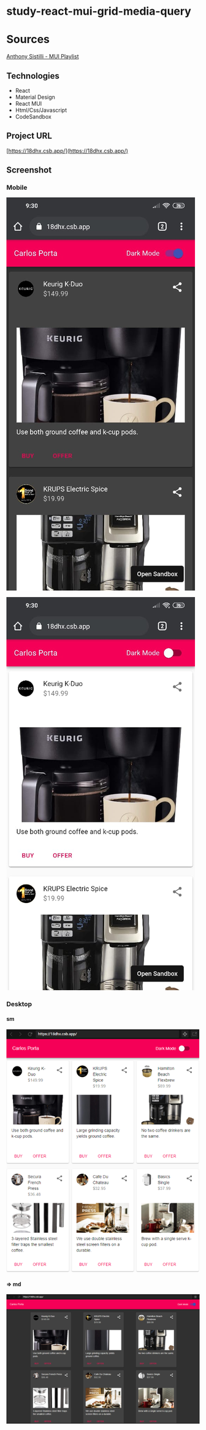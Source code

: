 # study-react-mui-grid-media-query

# Sources

[Anthony Sistilli - MUI Playlist](https://www.youtube.com/playlist?list=PLQg6GaokU5CwiVmsZ0d_9Zsg_DnIP_xwr)

## Technologies

- React
- Material Design
- React MUI
- Html/Css/Javascript
- CodeSandbox

## Project URL

[https://18dhx.csb.app/](https://18dhx.csb.app/)

## Screenshot

### Mobile

![Mobile](screenshots/mobile-dark.jpeg)

![Mobile](screenshots/mobile-light.jpeg)

### Desktop

#### sm

![Desktop](screenshots/desktop-sm.png)

#### => md

![Desktop](screenshots/desktop-md.png)
